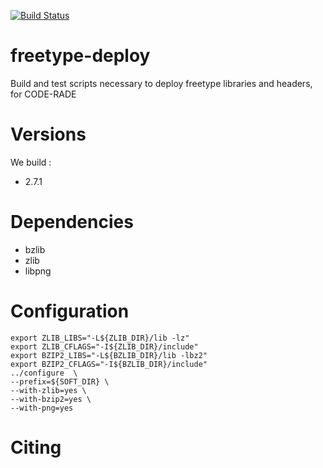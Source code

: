 [![Build Status](https://ci.sagrid.ac.za/buildStatus/icon?job=freetype-deploy)](https://ci.sagrid.ac.za/job/freetype-deploy/)

# freetype-deploy

Build and test scripts necessary to deploy freetype libraries and headers, for CODE-RADE


# Versions

We build :

  * 2.7.1

# Dependencies

  * bzlib
  * zlib
  * libpng

# Configuration

```
export ZLIB_LIBS="-L${ZLIB_DIR}/lib -lz"
export ZLIB_CFLAGS="-I${ZLIB_DIR}/include"
export BZIP2_LIBS="-L${BZLIB_DIR}/lib -lbz2"
export BZIP2_CFLAGS="-I${BZLIB_DIR}/include"
../configure  \
--prefix=${SOFT_DIR} \
--with-zlib=yes \
--with-bzip2=yes \
--with-png=yes
```


# Citing

